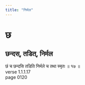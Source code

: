 ```yaml
---
title: "निर्मल"
---
```


# छ
## छन्दस्, तडित्, निर्मल
छं च छन्दसि तडिति निर्मले च तथा स्मृतः ॥ १७ ॥<BR>verse 1.1.1.17<BR>page 0120

